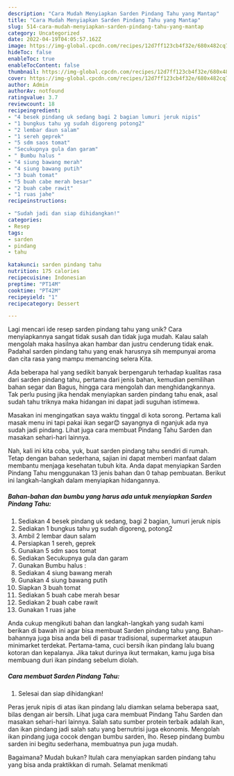 ```yaml
---
description: "Cara Mudah Menyiapkan Sarden Pindang Tahu yang Mantap"
title: "Cara Mudah Menyiapkan Sarden Pindang Tahu yang Mantap"
slug: 514-cara-mudah-menyiapkan-sarden-pindang-tahu-yang-mantap
category: Uncategorized
date: 2022-04-19T04:05:57.162Z
image: https://img-global.cpcdn.com/recipes/12d7ff123cb4f32e/680x482cq70/sarden-pindang-tahu-foto-resep-utama.jpg
hideToc: false
enableToc: true
enableTocContent: false
thumbnail: https://img-global.cpcdn.com/recipes/12d7ff123cb4f32e/680x482cq70/sarden-pindang-tahu-foto-resep-utama.jpg
cover: https://img-global.cpcdn.com/recipes/12d7ff123cb4f32e/680x482cq70/sarden-pindang-tahu-foto-resep-utama.jpg
author: Admin
authorAv: notfound
ratingvalue: 3.7
reviewcount: 18
recipeingredient:
- "4 besek pindang uk sedang bagi 2 bagian lumuri jeruk nipis"
- "1 bungkus tahu yg sudah digoreng potong2"
- "2 lembar daun salam"
- "1 sereh geprek"
- "5 sdm saos tomat"
- "Secukupnya gula dan garam"
- " Bumbu halus "
- "4 siung bawang merah"
- "4 siung bawang putih"
- "3 buah tomat"
- "5 buah cabe merah besar"
- "2 buah cabe rawit"
- "1 ruas jahe"
recipeinstructions:

- "Sudah jadi dan siap dihidangkan!"
categories:
- Resep
tags:
- sarden
- pindang
- tahu

katakunci: sarden pindang tahu 
nutrition: 175 calories
recipecuisine: Indonesian
preptime: "PT14M"
cooktime: "PT42M"
recipeyield: "1"
recipecategory: Dessert

---
```





Lagi mencari ide resep sarden pindang tahu yang unik? Cara menyiapkannya sangat tidak susah dan tidak juga mudah. Kalau salah mengolah maka hasilnya akan hambar dan justru cenderung tidak enak. Padahal sarden pindang tahu yang enak harusnya sih mempunyai aroma dan cita rasa yang mampu memancing selera Kita.





Ada beberapa hal yang sedikit banyak berpengaruh terhadap kualitas rasa dari sarden pindang tahu, pertama dari jenis bahan, kemudian pemilihan bahan segar dan Bagus, hingga cara mengolah dan menghidangkannya. Tak perlu pusing jika hendak menyiapkan sarden pindang tahu enak,      asal sudah tahu triknya maka hidangan ini dapat jadi suguhan istimewa.














Masakan ini mengingatkan saya waktu tinggal di kota sorong. Pertama kali masak menu ini tapi pakai ikan segar😊 sayangnya di nganjuk ada nya sudah jadi pindang. Lihat juga cara membuat Pindang Tahu Sarden dan masakan sehari-hari lainnya.






Nah, kali ini kita coba, yuk, buat sarden pindang tahu sendiri di rumah. Tetap dengan bahan sederhana, sajian ini dapat memberi manfaat dalam membantu menjaga kesehatan tubuh kita. Anda dapat menyiapkan Sarden Pindang Tahu menggunakan 13 jenis bahan dan 0 tahap pembuatan. Berikut ini langkah-langkah dalam menyiapkan hidangannya.

<!--inarticleads1-->

##### Bahan-bahan dan bumbu yang harus ada untuk menyiapkan Sarden Pindang Tahu:

1. Sediakan 4 besek pindang uk sedang, bagi 2 bagian, lumuri jeruk nipis
1. Sediakan 1 bungkus tahu yg sudah digoreng, potong2
1. Ambil 2 lembar daun salam
1. Persiapkan 1 sereh, geprek
1. Gunakan 5 sdm saos tomat
1. Sediakan Secukupnya gula dan garam
1. Gunakan  Bumbu halus :
1. Sediakan 4 siung bawang merah
1. Gunakan 4 siung bawang putih
1. Siapkan 3 buah tomat
1. Sediakan 5 buah cabe merah besar
1. Sediakan 2 buah cabe rawit
1. Gunakan 1 ruas jahe


Anda cukup mengikuti bahan dan langkah-langkah yang sudah kami berikan di bawah ini agar bisa membuat Sarden pindang tahu yang. Bahan-bahannya juga bisa anda beli di pasar tradisional, supermarket ataupun minimarket terdekat. Pertama-tama, cuci bersih ikan pindang lalu buang kotoran dan kepalanya. Jika takut durinya ikut termakan, kamu juga bisa membuang duri ikan pindang sebelum diolah. 

<!--inarticleads2-->

##### Cara membuat Sarden Pindang Tahu:


1. Selesai dan siap dihidangkan!

Peras jeruk nipis di atas ikan pindang lalu diamkan selama beberapa saat, bilas dengan air bersih. Lihat juga cara membuat Pindang Tahu Sarden dan masakan sehari-hari lainnya. Salah satu sumber protein terbaik adalah ikan, dan ikan pindang jadi salah satu yang bernutrisi juga ekonomis. Mengolah ikan pindang juga cocok dengan bumbu sarden, lho. Resep pindang bumbu sarden ini begitu sederhana, membuatnya pun juga mudah. 

Bagaimana? Mudah bukan? Itulah cara menyiapkan sarden pindang tahu yang bisa anda praktikkan di rumah. Selamat menikmati
